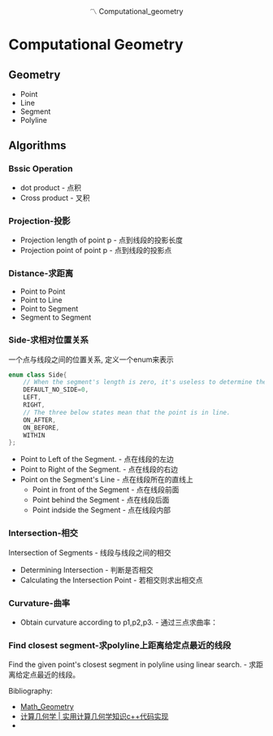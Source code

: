 <div align="center">
〽️ Computational_geometry
</div> 

# Computational Geometry 

## Geometry
* Point
* Line
* Segment
* Polyline

## Algorithms
### Bssic Operation
  * dot product - 点积
  * Cross product - 叉积
### Projection-投影
  * Projection length of point p - 点到线段的投影长度
  * Projection point of point p - 点到线段的投影点
### Distance-求距离
  * Point to Point
  * Point to Line
  * Point to Segment
  * Segment to Segment 
### Side-求相对位置关系
一个点与线段之间的位置关系, 定义一个enum来表示
```cpp
enum class Side{
    // When the segment's length is zero, it's useless to determine the side, so we use DEFAULT_NO_SIDE to show.
    DEFAULT_NO_SIDE=0,
    LEFT,
    RIGHT,
    // The three below states mean that the point is in line.
    ON_AFTER,
    ON_BEFORE,
    WITHIN
};
```
* Point to Left of the Segment. - 点在线段的左边
* Point to Right of the Segment. - 点在线段的右边
* Point on the Segment's Line - 点在线段所在的直线上
  * Point in front of the Segment - 点在线段前面
  * Point behind the Segment - 点在线段后面
  * Point indside the Segment - 点在线段内部
### Intersection-相交
Intersection of Segments - 线段与线段之间的相交
  * Determining Intersection - 判断是否相交
  * Calculating the Intersection Point - 若相交则求出相交点
### Curvature-曲率
* Obtain curvature according to p1,p2,p3. - 通过三点求曲率：
### Find closest segment-求polyline上距离给定点最近的线段
Find the given point's closest segment in polyline using linear search. - 求距离给定点最近的线段。


Bibliography: 
* <a href="https://github.com/CHH3213/Math_Geometry">Math_Geometry</a>
* <a href="https://blog.csdn.net/weixin_42301220/article/details/135439512">计算几何学 | 实用计算几何学知识c++代码实现</a>
* 

  

